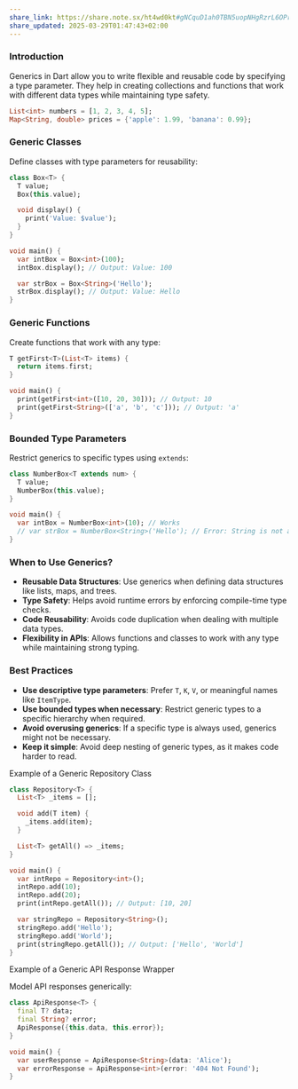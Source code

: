 ```yaml
---
share_link: https://share.note.sx/ht4wd0kt#gNCquD1ah0TBN5uopNHgRzrL6OPrp0cYupQxYs42jq8
share_updated: 2025-03-29T01:47:43+02:00
---
```


### Introduction

Generics in Dart allow you to write flexible and reusable code by specifying a type parameter. They help in creating collections and functions that work with different data types while maintaining type safety.

```dart
List<int> numbers = [1, 2, 3, 4, 5];
Map<String, double> prices = {'apple': 1.99, 'banana': 0.99};
```

### Generic Classes

Define classes with type parameters for reusability:

```dart
class Box<T> {
  T value;
  Box(this.value);

  void display() {
    print('Value: $value');
  }
}

void main() {
  var intBox = Box<int>(100);
  intBox.display(); // Output: Value: 100

  var strBox = Box<String>('Hello');
  strBox.display(); // Output: Value: Hello
}
```

### Generic Functions

Create functions that work with any type:

```dart
T getFirst<T>(List<T> items) {
  return items.first;
}

void main() {
  print(getFirst<int>([10, 20, 30])); // Output: 10
  print(getFirst<String>(['a', 'b', 'c'])); // Output: 'a'
}
```

### Bounded Type Parameters

Restrict generics to specific types using `extends`:

```dart
class NumberBox<T extends num> {
  T value;
  NumberBox(this.value);
}

void main() {
  var intBox = NumberBox<int>(10); // Works
  // var strBox = NumberBox<String>('Hello'); // Error: String is not a subtype of num
}
```

### When to Use Generics?

- **Reusable Data Structures**: Use generics when defining data structures like lists, maps, and trees.
- **Type Safety**: Helps avoid runtime errors by enforcing compile-time type checks.
- **Code Reusability**: Avoids code duplication when dealing with multiple data types.
- **Flexibility in APIs**: Allows functions and classes to work with any type while maintaining strong typing.

### Best Practices

- **Use descriptive type parameters**: Prefer `T`, `K`, `V`, or meaningful names like `ItemType`.
- **Use bounded types when necessary**: Restrict generic types to a specific hierarchy when required.
- **Avoid overusing generics**: If a specific type is always used, generics might not be necessary.
- **Keep it simple**: Avoid deep nesting of generic types, as it makes code harder to read.

 
Example of a Generic Repository Class

```dart
class Repository<T> {
  List<T> _items = [];

  void add(T item) {
    _items.add(item);
  }

  List<T> getAll() => _items;
}

void main() {
  var intRepo = Repository<int>();
  intRepo.add(10);
  intRepo.add(20);
  print(intRepo.getAll()); // Output: [10, 20]

  var stringRepo = Repository<String>();
  stringRepo.add('Hello');
  stringRepo.add('World');
  print(stringRepo.getAll()); // Output: ['Hello', 'World']
}

```


Example of a Generic API Response Wrapper

Model API responses generically:

```dart
class ApiResponse<T> {
  final T? data;
  final String? error;
  ApiResponse({this.data, this.error});
}

void main() {
  var userResponse = ApiResponse<String>(data: 'Alice');
  var errorResponse = ApiResponse<int>(error: '404 Not Found');
}
```


